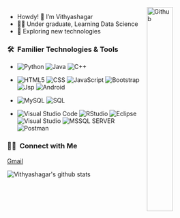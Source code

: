 <img width="35%" align="right" alt="Github" src="https://media.giphy.com/media/IpeYSEZshTefe/source.gif" />

- Howdy! 👋 I’m Vithyashagar
- 👨‍🎓 Under graduate, Learning Data Science
- 👀 Exploring new technologies

<h3> 🛠 &nbsp;Familier Technologies & Tools </h3>

- ![Python](https://icons8.com/icon/12584/python)
  ![Java](https://img.icons8.com/metro/24/ffffff/java-coffee-cup-logo.png)
  ![C++](https://img.icons8.com/ios-filled/24/ffffff/c-plus-plus-logo.png)

- ![HTML5](https://img.icons8.com/metro/24/ffffff/html.png)
  ![CSS](https://img.icons8.com/metro/24/ffffff/css.png)
  ![JavaScript](https://img.icons8.com/metro/24/ffffff/js.png)
  ![Bootstrap](https://img.icons8.com/windows/24/ffffff/bootstrap.png)
  ![Jsp](https://img.icons8.com/metro/24/ffffff/jsp.png)
  ![Android](https://img.icons8.com/metro/24/ffffff/android-os.png)
  
- ![MySQL](https://img.icons8.com/metro/24/ffffff/mysql.png)
  ![SQL](https://img.icons8.com/metro/24/ffffff/sql.png)

- ![Visual Studio Code](https://img.icons8.com/carbon-copy/24/ffffff/visual-studio-code-2019.png)
  ![RStudio](https://img.icons8.com/ios-filled/24/ffffff/circled-r.png)
  ![Eclipse](https://img.icons8.com/ios-filled/24/ffffff/java-eclipse.png)
  ![Visual Studio](https://img.icons8.com/ios-filled/24/ffffff/visual-studio-logo.png)
  ![MSSQL SERVER](https://img.icons8.com/color/24/ffffff/microsoft-sql-server.png)
  ![Postman](https://img.icons8.com/dusk/24/ffffff/postman-api.png)
  
  
<h3> 🤝🏻 &nbsp;Connect with Me </h3>
<a href="mailto:vithyashagar98@gmail.com">Gmail</a>

![Vithyashagar's github stats](https://github-readme-stats.vercel.app/api?username=Vithyashagar&show_icons=true&theme=dark)
